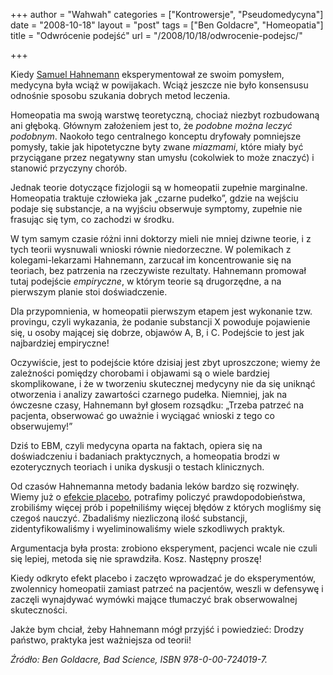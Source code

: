 +++
author = "Wahwah"
categories = ["Kontrowersje", "Pseudomedycyna"]
date = "2008-10-18"
layout = "post"
tags = ["Ben Goldacre", "Homeopatia"]
title = "Odwrócenie podejść"
url = "/2008/10/18/odwrocenie-podejsc/"

+++

Kiedy [Samuel Hahnemann][1] eksperymentował ze swoim pomysłem, medycyna była wciąż w powijakach. Wciąż jeszcze nie było konsensusu odnośnie sposobu szukania dobrych metod leczenia.

<!--more-->


  
Homeopatia ma swoją warstwę teoretyczną, chociaż niezbyt rozbudowaną ani głęboką. Głównym założeniem jest to, że _podobne można leczyć podobnym_. Naokoło tego centralnego konceptu dryfowały pomniejsze pomysły, takie jak hipotetyczne byty zwane _miazmami_, które miały być przyciągane przez negatywny stan umysłu (cokolwiek to może znaczyć) i stanowić przyczyny chorób.

Jednak teorie dotyczące fizjologii są w homeopatii zupełnie marginalne. Homeopatia traktuje człowieka jak „czarne pudełko”, gdzie na wejściu podaje się substancje, a na wyjściu obserwuje symptomy, zupełnie nie frasując się tym, co zachodzi w środku.

W tym samym czasie różni inni doktorzy mieli nie mniej dziwne teorie, i z tych teorii wysnuwali wnioski równie niedorzeczne. W polemikach z kolegami-lekarzami Hahnemann, zarzucał im koncentrowanie się na teoriach, bez patrzenia na rzeczywiste rezultaty. Hahnemann promował tutaj podejście _empiryczne_, w którym teorie są drugorzędne, a na pierwszym planie stoi doświadczenie.

Dla przypomnienia, w homeopatii pierwszym etapem jest wykonanie tzw. provingu, czyli wykazania, że podanie substancji X powoduje pojawienie się, u osoby mającej się dobrze, objawów A, B, i C. Podejście to jest jak najbardziej empiryczne!

Oczywiście, jest to podejście które dzisiaj jest zbyt uproszczone; wiemy że zależności pomiędzy chorobami i objawami są o wiele bardziej skomplikowane, i że w tworzeniu skutecznej medycyny nie da się uniknąć otworzenia i analizy zawartości czarnego pudełka. Niemniej, jak na ówczesne czasy, Hahnemann był głosem rozsądku: „Trzeba patrzeć na pacjenta, obserwować go uważnie i wyciągać wnioski z tego co obserwujemy!”

Dziś to EBM, czyli medycyna oparta na faktach, opiera się na doświadczeniu i badaniach praktycznych, a homeopatia brodzi w ezoterycznych teoriach i unika dyskusji o testach klinicznych.

Od czasów Hahnemanna metody badania leków bardzo się rozwinęły. Wiemy już o [efekcie placebo][2], potrafimy policzyć prawdopodobieństwa, zrobiliśmy więcej prób i popełniliśmy więcej błędów z których mogliśmy się czegoś nauczyć. Zbadaliśmy niezliczoną ilość substancji, zidentyfikowaliśmy i wyeliminowaliśmy wiele szkodliwych praktyk.

Argumentacja była prosta: zrobiono eksperyment, pacjenci wcale nie czuli się lepiej, metoda się nie sprawdziła. Kosz. Następny proszę!

Kiedy odkryto efekt placebo i zaczęto wprowadzać je do eksperymentów, zwolennicy homeopatii zamiast patrzeć na pacjentów, weszli w defensywę i zaczęli wynajdywać wymówki mające tłumaczyć brak obserwowalnej skuteczności.

Jakże bym chciał, żeby Hahnemann mógł przyjść i powiedzieć: Drodzy państwo, praktyka jest ważniejsza od teorii!

_Źródło: Ben Goldacre, Bad Science, ISBN 978-0-00-724019-7._

 [1]: http://pl.wikipedia.org/wiki/Samuel_Hahnemann
 [2]: http://www.atopowe-zapalenie.pl/atopedia/Placebo